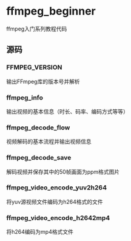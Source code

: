 # ffmpeg_beginner

ffmpeg入门系列教程代码

## 源码

### FFMPEG_VERSION

输出FFmpeg库的版本号并解析

### ffmpeg_info

输出视频的基本信息（时长、码率、编码方式等等）

### ffmpeg_decode_flow

视频解码的基本流程并输出视频信息

### ffmpeg_decode_save

解码视频并保存其中的50帧画面为ppm格式图片

### ffmpeg_video_encode_yuv2h264

将yuv源视频文件编码为h264格式的文件

### ffmpeg_video_encode_h2642mp4

将h264编码为mp4格式文件